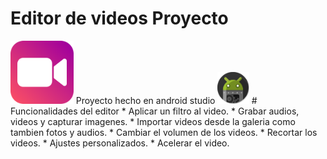 # Editor de videos Proyecto

<img src="https://github.com/RaulRodriguez71/Editor_de_videos_proyecto/blob/main/Imagenes/icono_app2.png?raw=true" width="20%" height="20%" />
Proyecto hecho en android studio
<img src="https://github.com/RaulRodriguez71/Editor_de_videos_proyecto/blob/main/Imagenes/android.png?raw=true" width="10%" height="10%"/>
# Funcionalidades del editor
* Aplicar un filtro al video.
* Grabar audios, videos y capturar imagenes.
* Importar videos desde la galeria como tambien fotos y audios.
* Cambiar el volumen de los videos.
* Recortar los videos.
* Ajustes personalizados.
* Acelerar el video.

